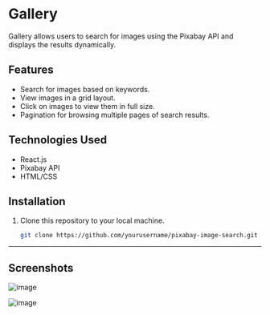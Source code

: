# Gallery

Gallery allows users to search for images using the Pixabay API and displays the results dynamically.

## Features

- Search for images based on keywords.
- View images in a grid layout.
- Click on images to view them in full size.
- Pagination for browsing multiple pages of search results.

## Technologies Used

- React.js
- Pixabay API
- HTML/CSS

## Installation

1. Clone this repository to your local machine.
   ```bash
   git clone https://github.com/yourusername/pixabay-image-search.git
   ```
---
## Screenshots
![image](https://github.com/user-attachments/assets/2772c914-4c6f-4c06-b3a7-a6a39fca41da)

![image](https://github.com/user-attachments/assets/97f86dbb-5454-4c74-b658-61c6567a760d)
